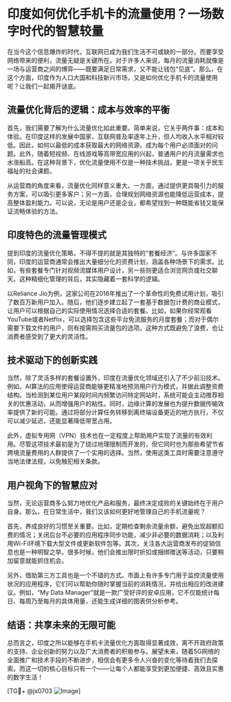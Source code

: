 # 印度如何优化手机卡的流量使用？一场数字时代的智慧较量

在当今这个信息爆炸的时代，互联网已成为我们生活不可或缺的一部分。而要享受网络带来的便利，流量无疑是关键所在。对于许多人来说，每月的流量消耗就像是一场与运营商之间的博弈——既要满足日常需求，又不能让钱包“见底”。那么，在这个方面，印度作为人口大国和科技新兴市场，又是如何优化手机卡的流量使用呢？让我们一起揭开谜底。

## 流量优化背后的逻辑：成本与效率的平衡

首先，我们需要了解为什么流量优化如此重要。简单来说，它关乎两件事：成本和体验。在印度这样的发展中国家，互联网普及率逐年上升，但人均收入水平相对较低。因此，如何以最低的成本获取最大的网络资源，成为每个用户必须面对的问题。此外，随着短视频、在线游戏等高带宽应用的兴起，普通用户的月流量需求也水涨船高。在这种背景下，优化流量使用不仅是一种技术挑战，更是一项关乎民生福祉的社会课题。

从运营商的角度来看，流量优化同样意义重大。一方面，通过提供更具吸引力的服务方案，可以吸引更多客户；另一方面，合理规划网络资源也能降低运营成本，提高整体盈利能力。可以说，无论是用户还是企业，都希望找到一种既能省钱又能保证流畅体验的方法。

## 印度特色的流量管理模式

提到印度的流量优化策略，不得不提的就是其独特的“套餐经济”。与许多国家不同，印度的运营商通常会推出大量细分化的资费计划，涵盖各种场景下的需求。比如，有些套餐专门针对视频流媒体用户设计，另一些则更适合浏览网页或社交聊天。这种精细化管理的背后，其实隐藏着一套科学的逻辑。

以Reliance Jio为例，这家公司在2016年推出了一个革命性的免费试用计划，吸引了数百万新用户加入。随后，他们逐步建立起了一套基于数据包计费的商业模式，让用户可以根据自己的实际使用情况选择合适的套餐。比如，如果你经常观看YouTube或者Netflix，可以选择包含这些平台免流服务的月度套餐；而对于偶尔需要下载文件的用户，则有按需购买流量包的选项。这种方式既避免了浪费，也让消费者感受到了更大的灵活性。

## 技术驱动下的创新实践

当然，除了灵活多样的套餐设置外，印度在流量优化领域还引入了不少前沿技术。例如，AI算法的应用使得运营商能够更精准地预测用户行为模式，并据此调整资费结构。当检测到某位用户某段时间内频繁访问特定网站时，系统可能会主动推荐相关的优惠活动，从而增强用户的粘性。同时，边缘计算的发展也为提升数据传输效率提供了新的可能。通过将部分计算任务转移到离终端设备更近的地方执行，不仅可以减少延迟，还能显著降低带宽占用。

此外，虚拟专用网（VPN）技术也在一定程度上帮助用户实现了流量的有效利用。尽管这项技术最初是为了绕过地理限制而开发的，但它同时也为那些希望节省跨境流量费用的人群提供了一个实用的选择。当然，使用这类工具时需要注意遵守当地法律法规，以免触犯相关条款。

## 用户视角下的智慧应对

当然，无论运营商多么努力地优化产品和服务，最终决定成败的关键始终在于用户自身。那么，在日常生活中，我们又该如何更好地管理自己的手机流量呢？

首先，养成良好的习惯至关重要。比如，定期检查剩余流量余额，避免出现超额扣费的情况；关闭后台不必要的应用程序同步功能，减少非必要的数据消耗；以及利用Wi-Fi环境下载大型文件或更新软件包等。其次，关注各大运营商发布的促销信息也是一种明智之举。很多时候，他们会推出限时折扣或捆绑赠送等活动，只要稍加留意就能抓住机会。

另外，借助第三方工具也是一个不错的方式。市面上有许多专门用于监控流量使用状况的应用程序，它们可以帮助你随时掌握当前的消耗情况，并给出相应的改进建议。例如，“My Data Manager”就是一款广受好评的安卓应用，它不仅能统计每日、每周乃至每月的具体用量，还能生成详细的图表供分析参考。

## 结语：共享未来的无限可能

总而言之，印度之所以能够在手机卡流量优化方面取得显著成效，离不开政府政策的支持、企业创新的努力以及广大消费者的积极参与。展望未来，随着5G网络的全面推广和技术手段的不断进步，相信会有更多令人兴奋的变化等待着我们去探索。而这一切的核心目标只有一个——让每个人都能享受到更加便捷、高效且实惠的数字生活！

[TG💪+ @jx0703 ![Image](https://github.com/user-attachments/assets/dbca1d08-cadb-493c-b0ec-ad6f7a83f270)]